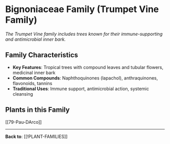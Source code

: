 # Bignoniaceae Family (Trumpet Vine Family)

*The Trumpet Vine family includes trees known for their immune-supporting and antimicrobial inner bark.*

## Family Characteristics
- **Key Features**: Tropical trees with compound leaves and tubular flowers, medicinal inner bark
- **Common Compounds**: Naphthoquinones (lapachol), anthraquinones, flavonoids, tannins
- **Traditional Uses**: Immune support, antimicrobial action, systemic cleansing

## Plants in this Family

[[79-Pau-DArco]]

---

**Back to**: [[!PLANT-FAMILIES]]